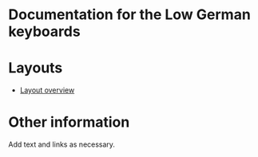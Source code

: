 # Documentation for the Low German keyboards


# Layouts

-   [Layout overview](layout.html)

# Other information

Add text and links as necessary.
